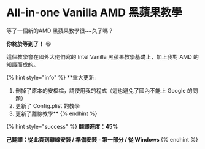 # All-in-one Vanilla AMD 黑蘋果教學

等了一個新的AMD 黑蘋果教學很~~久了嗎？

**你終於等到了！** 😆 

這個教學會在國外大佬們寫的 Intel Vanilla 黑蘋果教學基礎上，加上我對 AMD 的知識而成的。

{% hint style="info" %}
**重大更新:  
1. 刪掉了原本的安檔檔，請使用我的程式（這也避免了國內不能上 Google 的問題）  
2. 更新了 Config.plist 的教學  
3. 更新了離線教學**
{% endhint %}

{% hint style="success" %}
**翻譯進度：45%**

**己翻譯：從此頁到離線安裝 / 準備安裝 - 第一部分 / 從 Windows**
{% endhint %}

